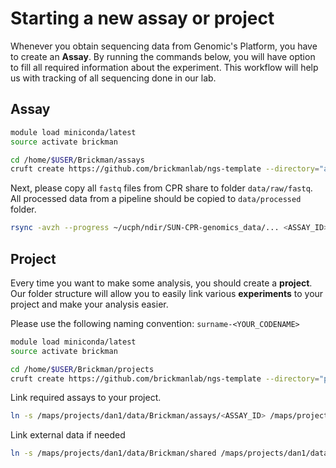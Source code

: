# Starting a new assay or project

Whenever you obtain sequencing data from Genomic's Platform, you have to
create an **Assay**. By running the commands below, you will have option to
fill all required information about the experiment. This workflow will help
us with tracking of all sequencing done in our lab.

## Assay

```bash
module load miniconda/latest
source activate brickman

cd /home/$USER/Brickman/assays
cruft create https://github.com/brickmanlab/ngs-template --directory="assay"
```

Next, please copy all `fastq` files from CPR share to folder `data/raw/fastq`.
All processed data from a pipeline should be copied to `data/processed` folder.

```bash
rsync -avzh --progress ~/ucph/ndir/SUN-CPR-genomics_data/... <ASSAY_ID>/data/raw/fastq
```

## Project

Every time you want to make some analysis, you should create a **project**. Our
folder structure will allow you to easily link various **experiments** to your
project and make your analysis easier.

Please use the following naming convention: `surname-<YOUR_CODENAME>`

```bash
module load miniconda/latest
source activate brickman

cd /home/$USER/Brickman/projects
cruft create https://github.com/brickmanlab/ngs-template --directory="project"
```

Link required assays to your project.

```bash
ln -s /maps/projects/dan1/data/Brickman/assays/<ASSAY_ID> /maps/projects/dan1/data/Brickman/projects/<PROJECT_ID>/data/assays/
```

Link external data if needed

```bash
ln -s /maps/projects/dan1/data/Brickman/shared /maps/projects/dan1/data/Brickman/projects/<PROJECT_ID>/data/external/
```
